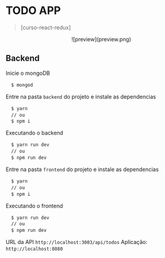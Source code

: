 # TODO APP
> [curso-react-redux]

<p align="center">
![preview](preview.png)
</p>

## Backend

Inicie o mongoDB
```bash
  $ mongod
```

Entre na pasta `backend` do projeto e instale as dependencias
```bash
  $ yarn
  // ou
  $ npm i
```

Executando o backend
```bash
  $ yarn run dev
  // ou
  $ npm run dev
```

Entre na pasta `frontend` do projeto e instale as dependencias
```bash
  $ yarn
  // ou
  $ npm i
```

Executando o frontend
```bash
  $ yarn run dev
  // ou
  $ npm run dev
```

URL da API `http://localhost:3003/api/todos`
Aplicação: `http://localhost:8080`